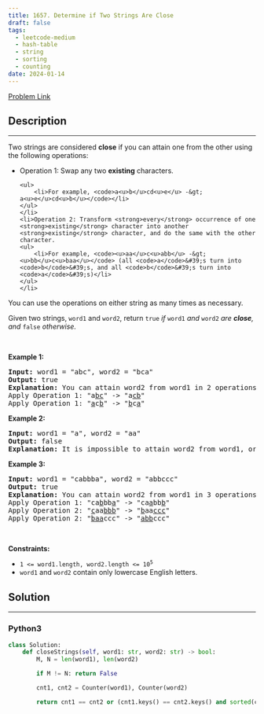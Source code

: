 ```yaml
---
title: 1657. Determine if Two Strings Are Close
draft: false
tags: 
  - leetcode-medium
  - hash-table
  - string
  - sorting
  - counting
date: 2024-01-14
---
```


[Problem Link](https://leetcode.com/problems/determine-if-two-strings-are-close/)

## Description

---
<p>Two strings are considered <strong>close</strong> if you can attain one from the other using the following operations:</p>

<ul>
	<li>Operation 1: Swap any two <strong>existing</strong> characters.

	<ul>
		<li>For example, <code>a<u>b</u>cd<u>e</u> -&gt; a<u>e</u>cd<u>b</u></code></li>
	</ul>
	</li>
	<li>Operation 2: Transform <strong>every</strong> occurrence of one <strong>existing</strong> character into another <strong>existing</strong> character, and do the same with the other character.
	<ul>
		<li>For example, <code><u>aa</u>c<u>abb</u> -&gt; <u>bb</u>c<u>baa</u></code> (all <code>a</code>&#39;s turn into <code>b</code>&#39;s, and all <code>b</code>&#39;s turn into <code>a</code>&#39;s)</li>
	</ul>
	</li>
</ul>

<p>You can use the operations on either string as many times as necessary.</p>

<p>Given two strings, <code>word1</code> and <code>word2</code>, return <code>true</code><em> if </em><code>word1</code><em> and </em><code>word2</code><em> are <strong>close</strong>, and </em><code>false</code><em> otherwise.</em></p>

<p>&nbsp;</p>
<p><strong class="example">Example 1:</strong></p>

<pre>
<strong>Input:</strong> word1 = &quot;abc&quot;, word2 = &quot;bca&quot;
<strong>Output:</strong> true
<strong>Explanation:</strong> You can attain word2 from word1 in 2 operations.
Apply Operation 1: &quot;a<u>bc</u>&quot; -&gt; &quot;a<u>cb</u>&quot;
Apply Operation 1: &quot;<u>a</u>c<u>b</u>&quot; -&gt; &quot;<u>b</u>c<u>a</u>&quot;
</pre>

<p><strong class="example">Example 2:</strong></p>

<pre>
<strong>Input:</strong> word1 = &quot;a&quot;, word2 = &quot;aa&quot;
<strong>Output:</strong> false
<strong>Explanation: </strong>It is impossible to attain word2 from word1, or vice versa, in any number of operations.
</pre>

<p><strong class="example">Example 3:</strong></p>

<pre>
<strong>Input:</strong> word1 = &quot;cabbba&quot;, word2 = &quot;abbccc&quot;
<strong>Output:</strong> true
<strong>Explanation:</strong> You can attain word2 from word1 in 3 operations.
Apply Operation 1: &quot;ca<u>b</u>bb<u>a</u>&quot; -&gt; &quot;ca<u>a</u>bb<u>b</u>&quot;
Apply Operation 2: &quot;<u>c</u>aa<u>bbb</u>&quot; -&gt; &quot;<u>b</u>aa<u>ccc</u>&quot;
Apply Operation 2: &quot;<u>baa</u>ccc&quot; -&gt; &quot;<u>abb</u>ccc&quot;
</pre>

<p>&nbsp;</p>
<p><strong>Constraints:</strong></p>

<ul>
	<li><code>1 &lt;= word1.length, word2.length &lt;= 10<sup>5</sup></code></li>
	<li><code>word1</code> and <code>word2</code> contain only lowercase English letters.</li>
</ul>


## Solution

---
### Python3
``` py title='determine-if-two-strings-are-close'
class Solution:
    def closeStrings(self, word1: str, word2: str) -> bool:
        M, N = len(word1), len(word2)

        if M != N: return False

        cnt1, cnt2 = Counter(word1), Counter(word2)

        return cnt1 == cnt2 or (cnt1.keys() == cnt2.keys() and sorted(cnt1.values()) == sorted(cnt2.values()))
```


